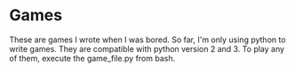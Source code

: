 # Games
These are games I wrote when I was bored.
So far, I'm only using python to write games. 
They are compatible with python version 2 and 3. 
To play any of them, execute the game_file.py from bash.
